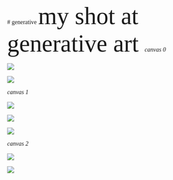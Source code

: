 <span style="font-family:JetBrains Mono;">
# generative
</span>

<span style="font-family:JetBrains Mono;font-size:4em;">
my shot at  
generative  
art  
</span>

<span style="font-family:JetBrains Mono;">
<i>canvas 0</i>

![](img/2022-07-29/pent1b.png)

![](img/2022-07-29/hex1.png)

</span>

<span style="font-family:JetBrains Mono;">
<i>canvas 1</i>

![](img/2023-03-06/step2.png)

![](img/2023-03-06/step3.png)

![](img/2023-03-06/circle1.png)

</span>

<span style="font-family:JetBrains Mono;">
<i>canvas 2</i>

![](img/2023-03-09/arc1.svg)

![](img/2023-03-09/arc4.svg)

</span>
